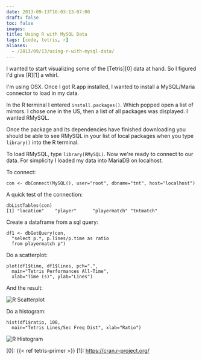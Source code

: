 ```yaml
---
date: 2013-09-13T16:03:13-07:00
draft: false
toc: false
images:
title: Using R with MySQL Data
tags: [code, tetris, r]
aliases:
  - /2013/09/13/using-r-with-mysql-data/
---
```


I wanted to start visualizing some of the [Tetris][0] data at hand. So I figured I'd give [R][1] a whirl.

I'm using OSX. Once I got R.app installed, I wanted to install a MySQL/Maria connector to load in my data.

In the R terminal I entered ```install.packages()```. Which popped open a list of mirrors. I chose one in the US, then a list of all packages was displayed. I wanted RMySQL.

Once the package and its dependencies have finished downloading you should be able to see RMySQL in your list of local packages when you type ```library()``` into the R terminal.

To load RMySQL, type ```library(RMySQL)```. Now we're ready to connect to our data. For simplicity I loaded my data into MariaDB on localhost.

To connect:

```
con <- dbConnect(MySQL(), user="root", dbname="tnt", host="localhost")
```

A quick test of the connection:

```
dbListTables(con)
[1] "location"    "player"      "playermatch" "tntmatch"
```

Create a dataframe from a sql query:

```
df1 <- dbGetQuery(con,
  "select p.*, p.lines/p.time as ratio
  from playermatch p")
```


Do a scatterplot:

```
plot(df1$time, df1$lines, pch=".",
  main="Tetris Performances All-Time",
  xlab="Time (s)", ylab="Lines")
```

And the result:

![R Scatterplot](https://i.imgur.com/YpXUEDu.png "R Scatterplot")

Do a histogram:
```
hist(df1$ratio, 100,
  main="Tetris Lines/Sec Freq Dist", xlab="Ratio")
```

![R Histogram](https://i.imgur.com/KqmmL5w.png "R Histogram")


  [0]: {{< ref tetris-primer >}}
  [1]: https://cran.r-project.org/
